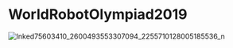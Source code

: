 # WorldRobotOlympiad2019
![Inked75603410_2600493553307094_2255710128005185536_n](https://user-images.githubusercontent.com/100553554/205933454-0318ade0-3a40-4284-9f4b-898a95dfaef3.jpg)
